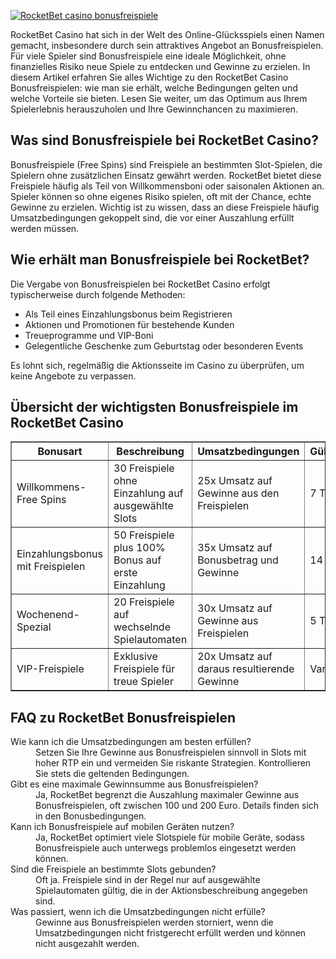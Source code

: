 [![RocketBet casino bonusfreispiele](https://123-caf.pages.dev/gitsignup.png)](https://vrmoo.ru/Bt82HjjY)

<div>     <p>RocketBet Casino hat sich in der Welt des Online-Glücksspiels einen Namen gemacht, insbesondere durch sein attraktives Angebot an Bonusfreispielen. Für viele Spieler sind Bonusfreispiele eine ideale Möglichkeit, ohne finanzielles Risiko neue Spiele zu entdecken und Gewinne zu erzielen. In diesem Artikel erfahren Sie alles Wichtige zu den RocketBet Casino Bonusfreispielen: wie man sie erhält, welche Bedingungen gelten und welche Vorteile sie bieten. Lesen Sie weiter, um das Optimum aus Ihrem Spielerlebnis herauszuholen und Ihre Gewinnchancen zu maximieren.</p>        <h2>Was sind Bonusfreispiele bei RocketBet Casino?</h2>     <p>Bonusfreispiele (Free Spins) sind Freispiele an bestimmten Slot-Spielen, die Spielern ohne zusätzlichen Einsatz gewährt werden. RocketBet bietet diese Freispiele häufig als Teil von Willkommensboni oder saisonalen Aktionen an. Spieler können so ohne eigenes Risiko spielen, oft mit der Chance, echte Gewinne zu erzielen. Wichtig ist zu wissen, dass an diese Freispiele häufig Umsatzbedingungen gekoppelt sind, die vor einer Auszahlung erfüllt werden müssen.</p>        <h2>Wie erhält man Bonusfreispiele bei RocketBet?</h2>     <p>Die Vergabe von Bonusfreispielen bei RocketBet Casino erfolgt typischerweise durch folgende Methoden:</p>     <ul>       <li>Als Teil eines Einzahlungsbonus beim Registrieren</li>       <li>Aktionen und Promotionen für bestehende Kunden</li>       <li>Treueprogramme und VIP-Boni</li>       <li>Gelegentliche Geschenke zum Geburtstag oder besonderen Events</li>     </ul>     <p>Es lohnt sich, regelmäßig die Aktionsseite im Casino zu überprüfen, um keine Angebote zu verpassen.</p>        <h2>Übersicht der wichtigsten Bonusfreispiele im RocketBet Casino</h2>     <table border="1" cellpadding="5" cellspacing="0">       <thead>         <tr>           <th>Bonusart</th>           <th>Beschreibung</th>           <th>Umsatzbedingungen</th>           <th>Gültigkeitsdauer</th>         </tr>       </thead>       <tbody>         <tr>           <td>Willkommens-Free Spins</td>           <td>30 Freispiele ohne Einzahlung auf ausgewählte Slots</td>           <td>25x Umsatz auf Gewinne aus den Freispielen</td>           <td>7 Tage</td>         </tr>         <tr>           <td>Einzahlungsbonus mit Freispielen</td>           <td>50 Freispiele plus 100% Bonus auf erste Einzahlung</td>           <td>35x Umsatz auf Bonusbetrag und Gewinne</td>           <td>14 Tage</td>         </tr>         <tr>           <td>Wochenend-Spezial</td>           <td>20 Freispiele auf wechselnde Spielautomaten</td>           <td>30x Umsatz auf Gewinne aus Freispielen</td>           <td>5 Tage</td>         </tr>         <tr>           <td>VIP-Freispiele</td>           <td>Exklusive Freispiele für treue Spieler</td>           <td>20x Umsatz auf daraus resultierende Gewinne</td>           <td>Variabel</td>         </tr>       </tbody>     </table>        <h2>FAQ zu RocketBet Bonusfreispielen</h2>     <dl>       <dt>Wie kann ich die Umsatzbedingungen am besten erfüllen?</dt>       <dd>Setzen Sie Ihre Gewinne aus Bonusfreispielen sinnvoll in Slots mit hoher RTP ein und vermeiden Sie riskante Strategien. Kontrollieren Sie stets die geltenden Bedingungen.</dd>          <dt>Gibt es eine maximale Gewinnsumme aus Bonusfreispielen?</dt>       <dd>Ja, RocketBet begrenzt die Auszahlung maximaler Gewinne aus Bonusfreispielen, oft zwischen 100 und 200 Euro. Details finden sich in den Bonusbedingungen.</dd>          <dt>Kann ich Bonusfreispiele auf mobilen Geräten nutzen?</dt>       <dd>Ja, RocketBet optimiert viele Slotspiele für mobile Geräte, sodass Bonusfreispiele auch unterwegs problemlos eingesetzt werden können.</dd>          <dt>Sind die Freispiele an bestimmte Slots gebunden?</dt>       <dd>Oft ja. Freispiele sind in der Regel nur auf ausgewählte Spielautomaten gültig, die in der Aktionsbeschreibung angegeben sind.</dd>          <dt>Was passiert, wenn ich die Umsatzbedingungen nicht erfülle?</dt>       <dd>Gewinne aus Bonusfreispielen werden storniert, wenn die Umsatzbedingungen nicht fristgerecht erfüllt werden und können nicht ausgezahlt werden.</dd>     </dl>   </div>